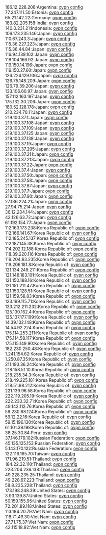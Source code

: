 186.12.228.208:Argentina: [ovpn config](vpn/186_12_228_208.ovpn)  
77.247.111.50:Estonia: [ovpn config](vpn/77_247_111_50.ovpn)  
65.21.142.22:Germany: [ovpn config](vpn/65_21_142_22.ovpn)  
183.82.205.158:India: [ovpn config](vpn/183_82_205_158.ovpn)  
140.0.231.21:Indonesia: [ovpn config](vpn/140_0_231_21.ovpn)  
106.173.235.146:Japan: [ovpn config](vpn/106_173_235_146.ovpn)  
110.67.243.3:Japan: [ovpn config](vpn/110_67_243_3.ovpn)  
115.36.227.223:Japan: [ovpn config](vpn/115_36_227_223.ovpn)  
115.36.44.84:Japan: [ovpn config](vpn/115_36_44_84.ovpn)  
116.94.139.102:Japan: [ovpn config](vpn/116_94_139_102.ovpn)  
118.104.166.92:Japan: [ovpn config](vpn/118_104_166_92.ovpn)  
119.150.14.196:Japan: [ovpn config](vpn/119_150_14_196.ovpn)  
119.150.27.60:Japan: [ovpn config](vpn/119_150_27_60.ovpn)  
126.224.129.106:Japan: [ovpn config](vpn/126_224_129_106.ovpn)  
126.75.148.209:Japan: [ovpn config](vpn/126_75_148_209.ovpn)  
126.79.39.206:Japan: [ovpn config](vpn/126_79_39_206.ovpn)  
133.106.60.97:Japan: [ovpn config](vpn/133_106_60_97.ovpn)  
157.112.163.197:Japan: [ovpn config](vpn/157_112_163_197.ovpn)  
175.132.30.206:Japan: [ovpn config](vpn/175_132_30_206.ovpn)  
180.52.128.178:Japan: [ovpn config](vpn/180_52_128_178.ovpn)  
210.234.70.11:Japan: [ovpn config](vpn/210_234_70_11.ovpn)  
219.100.37.1:Japan: [ovpn config](vpn/219_100_37_1.ovpn)  
219.100.37.108:Japan: [ovpn config](vpn/219_100_37_108.ovpn)  
219.100.37.109:Japan: [ovpn config](vpn/219_100_37_109.ovpn)  
219.100.37.125:Japan: [ovpn config](vpn/219_100_37_125.ovpn)  
219.100.37.138:Japan: [ovpn config](vpn/219_100_37_138.ovpn)  
219.100.37.19:Japan: [ovpn config](vpn/219_100_37_19.ovpn)  
219.100.37.205:Japan: [ovpn config](vpn/219_100_37_205.ovpn)  
219.100.37.211:Japan: [ovpn config](vpn/219_100_37_211.ovpn)  
219.100.37.213:Japan: [ovpn config](vpn/219_100_37_213.ovpn)  
219.100.37.22:Japan: [ovpn config](vpn/219_100_37_22.ovpn)  
219.100.37.4:Japan: [ovpn config](vpn/219_100_37_4.ovpn)  
219.100.37.50:Japan: [ovpn config](vpn/219_100_37_50.ovpn)  
219.100.37.58:Japan: [ovpn config](vpn/219_100_37_58.ovpn)  
219.100.37.67:Japan: [ovpn config](vpn/219_100_37_67.ovpn)  
219.100.37.7:Japan: [ovpn config](vpn/219_100_37_7.ovpn)  
219.100.37.90:Japan: [ovpn config](vpn/219_100_37_90.ovpn)  
27.136.224.21:Japan: [ovpn config](vpn/27_136_224_21.ovpn)  
27.94.75.214:Japan: [ovpn config](vpn/27_94_75_214.ovpn)  
36.12.204.144:Japan: [ovpn config](vpn/36_12_204_144.ovpn)  
42.126.63.72:Japan: [ovpn config](vpn/42_126_63_72.ovpn)  
61.192.154.77:Japan: [ovpn config](vpn/61_192_154_77.ovpn)  
112.163.173.238:Korea Republic of: [ovpn config](vpn/112_163_173_238.ovpn)  
112.166.141.67:Korea Republic of: [ovpn config](vpn/112_166_141_67.ovpn)  
112.185.245.137:Korea Republic of: [ovpn config](vpn/112_185_245_137.ovpn)  
112.187.145.38:Korea Republic of: [ovpn config](vpn/112_187_145_38.ovpn)  
114.202.12.188:Korea Republic of: [ovpn config](vpn/114_202_12_188.ovpn)  
118.39.220.116:Korea Republic of: [ovpn config](vpn/118_39_220_116.ovpn)  
119.204.93.235:Korea Republic of: [ovpn config](vpn/119_204_93_235.ovpn)  
119.206.181.8:Korea Republic of: [ovpn config](vpn/119_206_181_8.ovpn)  
121.134.249.211:Korea Republic of: [ovpn config](vpn/121_134_249_211.ovpn)  
121.148.183.101:Korea Republic of: [ovpn config](vpn/121_148_183_101.ovpn)  
121.150.188.16:Korea Republic of: [ovpn config](vpn/121_150_188_16.ovpn)  
121.151.211.47:Korea Republic of: [ovpn config](vpn/121_151_211_47.ovpn)  
121.153.128.51:Korea Republic of: [ovpn config](vpn/121_153_128_51.ovpn)  
121.159.58.83:Korea Republic of: [ovpn config](vpn/121_159_58_83.ovpn)  
123.199.115.71:Korea Republic of: [ovpn config](vpn/123_199_115_71.ovpn)  
123.212.211.232:Korea Republic of: [ovpn config](vpn/123_212_211_232.ovpn)  
125.130.162.4:Korea Republic of: [ovpn config](vpn/125_130_162_4.ovpn)  
125.137.177.199:Korea Republic of: [ovpn config](vpn/125_137_177_199.ovpn)  
14.39.132.148:Korea Republic of: [ovpn config](vpn/14_39_132_148.ovpn)  
14.54.92.224:Korea Republic of: [ovpn config](vpn/14_54_92_224.ovpn)  
175.114.253.211:Korea Republic of: [ovpn config](vpn/175_114_253_211.ovpn)  
175.114.58.117:Korea Republic of: [ovpn config](vpn/175_114_58_117.ovpn)  
175.115.149.90:Korea Republic of: [ovpn config](vpn/175_115_149_90.ovpn)  
182.230.250.48:Korea Republic of: [ovpn config](vpn/182_230_250_48.ovpn)  
1.241.154.62:Korea Republic of: [ovpn config](vpn/1_241_154_62.ovpn)  
1.250.87.35:Korea Republic of: [ovpn config](vpn/1_250_87_35.ovpn)  
211.193.36.24:Korea Republic of: [ovpn config](vpn/211_193_36_24.ovpn)  
218.158.51.10:Korea Republic of: [ovpn config](vpn/218_158_51_10.ovpn)  
218.235.34.3:Korea Republic of: [ovpn config](vpn/218_235_34_3.ovpn)  
218.49.225.181:Korea Republic of: [ovpn config](vpn/218_49_225_181.ovpn)  
218.51.98.212:Korea Republic of: [ovpn config](vpn/218_51_98_212.ovpn)  
221.139.96.58:Korea Republic of: [ovpn config](vpn/221_139_96_58.ovpn)  
222.119.205.19:Korea Republic of: [ovpn config](vpn/222_119_205_19.ovpn)  
222.233.32.71:Korea Republic of: [ovpn config](vpn/222_233_32_71.ovpn)  
49.142.112.76:Korea Republic of: [ovpn config](vpn/49_142_112_76.ovpn)  
58.230.98.124:Korea Republic of: [ovpn config](vpn/58_230_98_124.ovpn)  
59.12.22.16:Korea Republic of: [ovpn config](vpn/59_12_22_16.ovpn)  
59.15.196.130:Korea Republic of: [ovpn config](vpn/59_15_196_130.ovpn)  
61.101.39.198:Korea Republic of: [ovpn config](vpn/61_101_39_198.ovpn)  
38.25.30.84:Peru: [ovpn config](vpn/38_25_30_84.ovpn)  
37.146.179.102:Russian Federation: [ovpn config](vpn/37_146_179_102.ovpn)  
45.135.135.153:Russian Federation: [ovpn config](vpn/45_135_135_153.ovpn)  
5.143.170.122:Russian Federation: [ovpn config](vpn/5_143_170_122.ovpn)  
122.116.195.70:Taiwan: [ovpn config](vpn/122_116_195_70.ovpn)  
171.96.219.51:Thailand: [ovpn config](vpn/171_96_219_51.ovpn)  
184.22.32.110:Thailand: [ovpn config](vpn/184_22_32_110.ovpn)  
223.204.236.138:Thailand: [ovpn config](vpn/223_204_236_138.ovpn)  
49.228.235.25:Thailand: [ovpn config](vpn/49_228_235_25.ovpn)  
49.228.97.223:Thailand: [ovpn config](vpn/49_228_97_223.ovpn)  
58.8.235.228:Thailand: [ovpn config](vpn/58_8_235_228.ovpn)  
173.198.248.39:United States: [ovpn config](vpn/173_198_248_39.ovpn)  
3.93.139.87:United States: [ovpn config](vpn/3_93_139_87.ovpn)  
50.159.155.95:United States: [ovpn config](vpn/50_159_155_95.ovpn)  
72.201.89.118:United States: [ovpn config](vpn/72_201_89_118.ovpn)  
113.184.20.79:Viet Nam: [ovpn config](vpn/113_184_20_79.ovpn)  
118.71.49.30:Viet Nam: [ovpn config](vpn/118_71_49_30.ovpn)  
27.71.75.37:Viet Nam: [ovpn config](vpn/27_71_75_37.ovpn)  
42.115.18.92:Viet Nam: [ovpn config](vpn/42_115_18_92.ovpn)  
